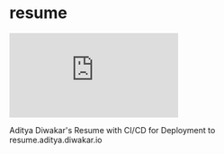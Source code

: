 # resume 
![GitHub file size in bytes](https://img.shields.io/github/size/adityaxdiwakar/resume/main.pdf?label=resume%20size&style=for-the-badge)

Aditya Diwakar's Resume with CI/CD for Deployment to resume.aditya.diwakar.io
